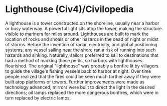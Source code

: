 # Lighthouse (Civ4)/Civilopedia

A lighthouse is a tower constructed on the shoreline, usually near a harbor or busy waterway. A powerful light sits atop the tower, making the structure visible to mariners for miles around. Lighthouses are built to mark the location of rocks and shoals or other hazards in the dead of night or midst of storms. Before the invention of radar, electricity, and global positioning systems, any vessel sailing near the shore ran a risk of running into such hazards and sinking. Naturally, sailors preferred to sail to destinations that had a method of marking these perils, so harbors with lighthouses flourished.
The original "lighthouse" was probably a bonfire lit by villagers to guide the village's fishing vessels back to harbor at night. Over time people realized that the fires could be seen much farther away if they were built atop platforms or towers. Further improvements were made as technology advanced; mirrors were built to direct the light in the desired directions; oil lamps replaced the more dangerous bonfires, which were in turn replaced by electric lamps.
